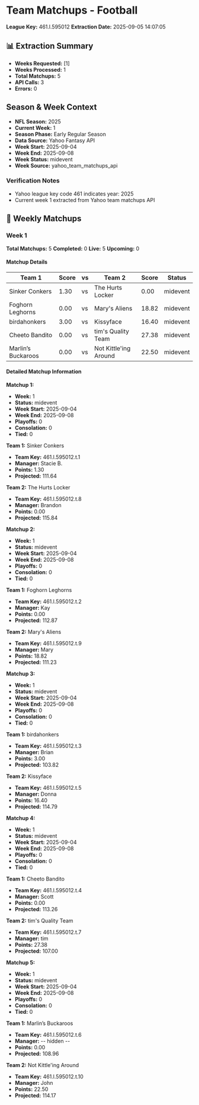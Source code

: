 # Team Matchups - Football
**League Key:** 461.l.595012
**Extraction Date:** 2025-09-05 14:07:05

## 📊 Extraction Summary
- **Weeks Requested:** [1]
- **Weeks Processed:** 1
- **Total Matchups:** 5
- **API Calls:** 3
- **Errors:** 0

## Season & Week Context
- **NFL Season:** 2025
- **Current Week:** 1
- **Season Phase:** Early Regular Season
- **Data Source:** Yahoo Fantasy API
- **Week Start:** 2025-09-04
- **Week End:** 2025-09-08
- **Week Status:** midevent
- **Week Source:** yahoo_team_matchups_api

### Verification Notes
- Yahoo league key code 461 indicates year: 2025
- Current week 1 extracted from Yahoo team matchups API

## 🏈 Weekly Matchups
### Week 1
**Total Matchups:** 5
**Completed:** 0
**Live:** 5
**Upcoming:** 0

#### Matchup Details
| Team 1 | Score | vs | Team 2 | Score | Status |
|--------|-------|----|--------|-------|--------|
| Sinker Conkers | 1.30 | vs | The Hurts Locker | 0.00 | midevent |
| Foghorn Leghorns | 0.00 | vs | Mary's Aliens | 18.82 | midevent |
| birdahonkers | 3.00 | vs | Kissyface | 16.40 | midevent |
| Cheeto Bandito | 0.00 | vs | tim's Quality Team | 27.38 | midevent |
| Marlin’s Buckaroos | 0.00 | vs | Not Kittle'ing Around | 22.50 | midevent |

#### Detailed Matchup Information
**Matchup 1:**
- **Week:** 1
- **Status:** midevent
- **Week Start:** 2025-09-04
- **Week End:** 2025-09-08
- **Playoffs:** 0
- **Consolation:** 0
- **Tied:** 0

**Team 1:** Sinker Conkers
- **Team Key:** 461.l.595012.t.1
- **Manager:** Stacie B.
- **Points:** 1.30
- **Projected:** 111.64

**Team 2:** The Hurts Locker
- **Team Key:** 461.l.595012.t.8
- **Manager:** Brandon
- **Points:** 0.00
- **Projected:** 115.84

**Matchup 2:**
- **Week:** 1
- **Status:** midevent
- **Week Start:** 2025-09-04
- **Week End:** 2025-09-08
- **Playoffs:** 0
- **Consolation:** 0
- **Tied:** 0

**Team 1:** Foghorn Leghorns
- **Team Key:** 461.l.595012.t.2
- **Manager:** Kay
- **Points:** 0.00
- **Projected:** 112.87

**Team 2:** Mary's Aliens
- **Team Key:** 461.l.595012.t.9
- **Manager:** Mary
- **Points:** 18.82
- **Projected:** 111.23

**Matchup 3:**
- **Week:** 1
- **Status:** midevent
- **Week Start:** 2025-09-04
- **Week End:** 2025-09-08
- **Playoffs:** 0
- **Consolation:** 0
- **Tied:** 0

**Team 1:** birdahonkers
- **Team Key:** 461.l.595012.t.3
- **Manager:** Brian
- **Points:** 3.00
- **Projected:** 103.82

**Team 2:** Kissyface
- **Team Key:** 461.l.595012.t.5
- **Manager:** Donna
- **Points:** 16.40
- **Projected:** 114.79

**Matchup 4:**
- **Week:** 1
- **Status:** midevent
- **Week Start:** 2025-09-04
- **Week End:** 2025-09-08
- **Playoffs:** 0
- **Consolation:** 0
- **Tied:** 0

**Team 1:** Cheeto Bandito
- **Team Key:** 461.l.595012.t.4
- **Manager:** Scott
- **Points:** 0.00
- **Projected:** 113.26

**Team 2:** tim's Quality Team
- **Team Key:** 461.l.595012.t.7
- **Manager:** tim
- **Points:** 27.38
- **Projected:** 107.00

**Matchup 5:**
- **Week:** 1
- **Status:** midevent
- **Week Start:** 2025-09-04
- **Week End:** 2025-09-08
- **Playoffs:** 0
- **Consolation:** 0
- **Tied:** 0

**Team 1:** Marlin’s Buckaroos
- **Team Key:** 461.l.595012.t.6
- **Manager:** -- hidden --
- **Points:** 0.00
- **Projected:** 108.96

**Team 2:** Not Kittle'ing Around
- **Team Key:** 461.l.595012.t.10
- **Manager:** John
- **Points:** 22.50
- **Projected:** 114.17
